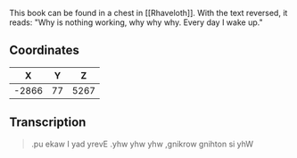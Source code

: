  

This book can be found in a chest in [[Rhaveloth]]. With the text reversed, it reads: "Why is nothing working, why why why. Every day I wake up."

## Coordinates
| **X** | **Y** | **Z** |
| :---: | :---: | :---: |
| -2866 |  77   | 5267  |

## Transcription
> .pu ekaw I yad yrevE .yhw yhw yhw ,gnikrow gnihton si yhW
